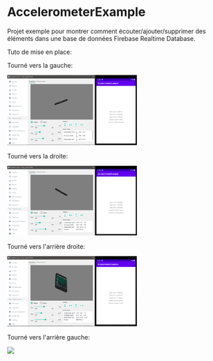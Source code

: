 # AccelerometerExample

Projet exemple pour montrer comment écouter/ajouter/supprimer des éléments dans une base de données Firebase Realtime Database.

Tuto de mise en place:

Tourné vers la gauche:

<img src="captures/gauche.png" width="300">

Tourné vers la droite:

<img src="captures/droite.png" width="300">

Tourné vers l'arrière droite:

<img src="captures/arriere_droite.png" width="300">

Tourné vers l'arrière gauche:

<img src="captures/arriere_gauche.png" width="300">

